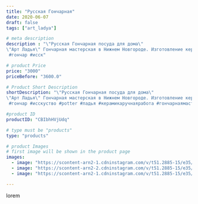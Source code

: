 ```yaml
---
title: "Русская Гончарная"
date: 2020-06-07
draft: false
tags: ["art_ladya"]

# meta description
description : "\"Русская Гончарная посуда для дома\"
\"Арт Ладья\" Гончарная мастерская в Нижнем Новгороде. Изготовление керамики и мастер//-классы по обучению.
 #гончар #исск"

# product Price
price: "3000"
priceBefore: "3600.0"

# Product Short Description
shortDescription: "\"Русская Гончарная посуда для дома\"
\"Арт Ладья\" Гончарная мастерская в Нижнем Новгороде. Изготовление керамики и мастер//-классы по обучению.
 #гончар #исскуство #potter #ладья #керамикаручнаяработа #гончарнаямастерская #керамиканазаказ #handmade  #керамика #гончарнаяпосуда #эксклюзивнаякерамика #русскаяпосуда #миска #decor #ceramicar #pot #claygoods #restaurant #earthenware #ceramic #design #горшок #ceramicart #decanter #carafe #clay #тарелка #авторскаякерамика #крынка #кумочка"

#product ID
productID: "CBIbhHVjUdq"

# type must be "products"
type: "products"

# product Images
# first image will be shown in the product page
images:
  - image: "https://scontent-arn2-1.cdninstagram.com/v/t51.2885-15/e35/103102728_2583050211957112_7058633425808286731_n.jpg?se=8&tp=1&_nc_ht=scontent-arn2-1.cdninstagram.com&_nc_cat=104&_nc_ohc=wEaMlVxPSTAAX__7WmE&ccb=7-4&oh=810f393288fb1a60abd6f4e2e1dba9a8&oe=6085B7BA&_nc_sid=83d603&ig_cache_key=MjMyNjIzMDIyNjU5NjQ5MzcwNA%3D%3D.2-ccb7-4"
  - image: "https://scontent-arn2-2.cdninstagram.com/v/t51.2885-15/e35/102523586_185703956236937_7652908962015853052_n.jpg?se=8&tp=1&_nc_ht=scontent-arn2-2.cdninstagram.com&_nc_cat=105&_nc_ohc=JAmkbSO2PsMAX_CULLx&ccb=7-4&oh=a3a7ea3aa9e046d53d7086e472fc63a0&oe=60843BF4&_nc_sid=83d603&ig_cache_key=MjMyNjIzMDIyNjU4NzkzOTA0Ng%3D%3D.2-ccb7-4"
  - image: "https://scontent-arn2-1.cdninstagram.com/v/t51.2885-15/e35/101805432_762708187801699_3036938043975440909_n.jpg?se=8&tp=1&_nc_ht=scontent-arn2-1.cdninstagram.com&_nc_cat=107&_nc_ohc=DOqvDVA1HqIAX_w8YBv&ccb=7-4&oh=2241b6f3e324071e908a4f85c1b36a43&oe=6082A8C5&_nc_sid=83d603&ig_cache_key=MjMyNjIzMDIyNjU3MTMyOTIzMw%3D%3D.2-ccb7-4"

---
```

lorem
